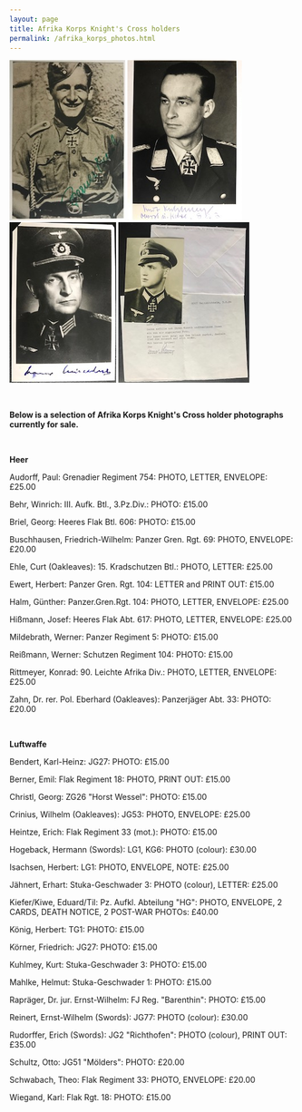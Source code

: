 ```yaml
---
layout: page
title: Afrika Korps Knight's Cross holders
permalink: /afrika_korps_photos.html
---
```


<div id="europeanvolunteer">
<p float="left">
<img src="./assets/Emil Berner.jpg"/>
<img src="./assets/Kurt Kuhlmey.jpg"/>
<img src="./assets/Werner Mildebrath.jpg"/>
<img src="./assets/Konrad Rittmeyer.jpg"/>
</p>  
<br />
<p><b>Below is a selection of Afrika Korps Knight's Cross holder photographs currently for sale.</b></p>
<br />
<p><b><centre>Heer</centre></b></p>
<p>Audorff,	Paul: Grenadier Regiment 754:	PHOTO, LETTER, ENVELOPE: £25.00</p>
<p>Behr,	Winrich: III. Aufk. Btl., 3.Pz.Div.: 	PHOTO:	£15.00</p>
<p>Briel,	Georg: Heeres Flak Btl. 606:	PHOTO: £15.00</p>
<p>Buschhausen,	Friedrich-Wilhelm: Panzer Gren. Rgt. 69:	PHOTO, ENVELOPE:	£20.00</p>
<p>Ehle,	Curt	(Oakleaves): 15. Kradschutzen Btl.:	PHOTO, LETTER:	£25.00</p>
<p>Ewert,	Herbert: Panzer Gren. Rgt. 104: LETTER and PRINT OUT:	£15.00</p>
<p>Halm,	Günther: Panzer.Gren.Rgt. 104: PHOTO, LETTER, ENVELOPE:	£25.00</p>
<p>Hißmann,	Josef: Heeres Flak Abt. 617:	PHOTO, LETTER, ENVELOPE:	£25.00</p>
<p>Mildebrath,	Werner:	Panzer Regiment 5:	PHOTO:	£15.00</p>
<p>Reißmann,	Werner:	Schutzen Regiment 104:	PHOTO:	£15.00</p>
<p>Rittmeyer,	Konrad:	90. Leichte Afrika Div.:	PHOTO, LETTER, ENVELOPE:	£25.00</p>
<p>Zahn,	Dr. rer. Pol. Eberhard	(Oakleaves): Panzerjäger Abt. 33:	PHOTO:	£20.00</p>
<br />
<p><b><centre>Luftwaffe</centre></b></p>
<p>Bendert,	Karl-Heinz:	JG27:	PHOTO:	£15.00</p>
<p>Berner,	Emil:	Flak Regiment 18:	PHOTO, PRINT OUT:	£15.00</p>
<p>Christl,	Georg: ZG26 "Horst Wessel":	PHOTO:	£15.00</p>
<p>Crinius,	Wilhelm	(Oakleaves): JG53:	PHOTO, ENVELOPE:	£25.00</p>
<p>Heintze,	Erich: Flak Regiment 33 (mot.):	PHOTO:	£15.00</p>
<p>Hogeback,	Hermann (Swords):	LG1, KG6:	PHOTO (colour):	£30.00</p>
<p>Isachsen,	Herbert: LG1: PHOTO, ENVELOPE, NOTE: £25.00</p>
<p>Jähnert,	Erhart:	Stuka-Geschwader 3:	PHOTO (colour), LETTER:	£25.00</p>
<p>Kiefer/Kiwe,	Eduard/Til:	Pz. Aufkl. Abteilung "HG": PHOTO, ENVELOPE, 2 CARDS, DEATH NOTICE, 2 POST-WAR PHOTOs:	£40.00</p>
<p>König,	Herbert: TG1:	PHOTO:	£15.00</p>
<p>Körner,	Friedrich: JG27:	PHOTO:	£15.00</p>
<p>Kuhlmey,	Kurt:	Stuka-Geschwader 3:	PHOTO:	£15.00</p>
<p>Mahlke,	Helmut:	Stuka-Geschwader 1:	PHOTO:	£15.00</p>
<p>Rapräger,	Dr. jur. Ernst-Wilhelm:	FJ Reg. "Barenthin":	PHOTO: £15.00</p>
<p>Reinert,	Ernst-Wilhelm (Swords):	JG77:	PHOTO (colour):	£30.00</p>
<p>Rudorffer,	Erich (Swords):	JG2 "Richthofen":	PHOTO (colour), PRINT OUT:	£35.00</p>
<p>Schultz,	Otto:	JG51 "Mölders":	PHOTO:	£20.00</p>
<p>Schwabach,	Theo:	Flak Regiment 33:	PHOTO, ENVELOPE:	£20.00</p>
<p>Wiegand,	Karl:	Flak Rgt. 18:	PHOTO:	£15.00</p>
